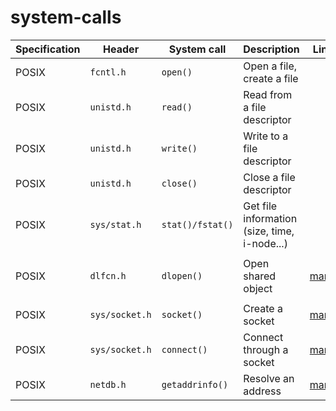 # system-calls

| Specification | Header | System call | Description | Link |
|---|---|---|---|---|
| POSIX | `fcntl.h` | `open()` | Open a file, create a file |
| POSIX | `unistd.h` | `read()` | Read from a file descriptor |
| POSIX | `unistd.h` | `write()` | Write to a file descriptor |
| POSIX | `unistd.h` | `close()` | Close a file descriptor |
| POSIX | `sys/stat.h` | `stat()/fstat()` | Get file information (size, time, i-node...) |
| |
| POSIX | `dlfcn.h` | `dlopen()` | Open shared object | [man7](https://man7.org/linux/man-pages/man3/dlopen.3.html) |
| |
| POSIX | `sys/socket.h` | `socket()` | Create a socket | [man7](https://man7.org/linux/man-pages/man2/socket.2.html) |
| POSIX | `sys/socket.h` | `connect()` | Connect through a socket | [man7](https://man7.org/linux/man-pages/man2/connect.2.html) |
| POSIX | `netdb.h` | `getaddrinfo()` | Resolve an address | [man7](https://man7.org/linux/man-pages/man3/getaddrinfo.3.html) |
